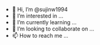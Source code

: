 - 👋 Hi, I’m @sujinw1994
- 👀 I’m interested in ...
- 🌱 I’m currently learning ...
- 💞️ I’m looking to collaborate on ...
- 📫 How to reach me ...

<!---
sujinwparassala/sujinwparassala is a ✨ special ✨ repository because its `README.md` (this file) appears on your GitHub profile.
You can click the Preview link to take a look at your changes.
--->
